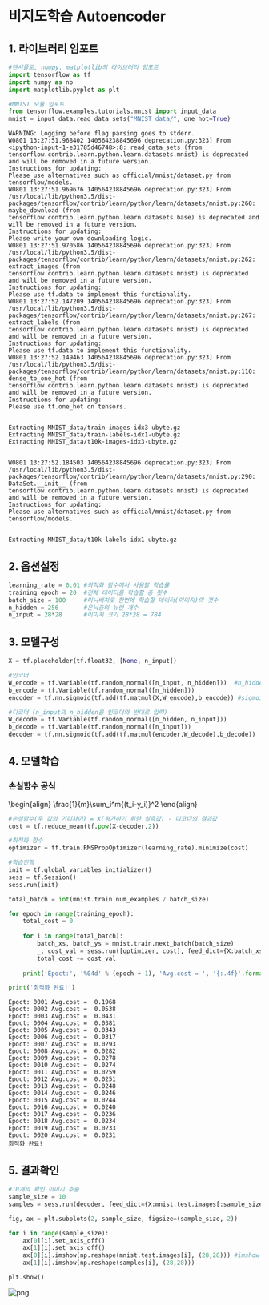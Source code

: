 
# 비지도학습 Autoencoder
## 1. 라이브러리 임포트


```python
#텐서플로, numpy, matplotlib의 라이브러리 임포트
import tensorflow as tf
import numpy as np
import matplotlib.pyplot as plt

#MNIST 모듈 임포트
from tensorflow.examples.tutorials.mnist import input_data
mnist = input_data.read_data_sets("MNIST_data/", one_hot=True)
```

    WARNING: Logging before flag parsing goes to stderr.
    W0801 13:27:51.968402 140564238845696 deprecation.py:323] From <ipython-input-1-e31785d46748>:8: read_data_sets (from tensorflow.contrib.learn.python.learn.datasets.mnist) is deprecated and will be removed in a future version.
    Instructions for updating:
    Please use alternatives such as official/mnist/dataset.py from tensorflow/models.
    W0801 13:27:51.969676 140564238845696 deprecation.py:323] From /usr/local/lib/python3.5/dist-packages/tensorflow/contrib/learn/python/learn/datasets/mnist.py:260: maybe_download (from tensorflow.contrib.learn.python.learn.datasets.base) is deprecated and will be removed in a future version.
    Instructions for updating:
    Please write your own downloading logic.
    W0801 13:27:51.970586 140564238845696 deprecation.py:323] From /usr/local/lib/python3.5/dist-packages/tensorflow/contrib/learn/python/learn/datasets/mnist.py:262: extract_images (from tensorflow.contrib.learn.python.learn.datasets.mnist) is deprecated and will be removed in a future version.
    Instructions for updating:
    Please use tf.data to implement this functionality.
    W0801 13:27:52.147209 140564238845696 deprecation.py:323] From /usr/local/lib/python3.5/dist-packages/tensorflow/contrib/learn/python/learn/datasets/mnist.py:267: extract_labels (from tensorflow.contrib.learn.python.learn.datasets.mnist) is deprecated and will be removed in a future version.
    Instructions for updating:
    Please use tf.data to implement this functionality.
    W0801 13:27:52.149463 140564238845696 deprecation.py:323] From /usr/local/lib/python3.5/dist-packages/tensorflow/contrib/learn/python/learn/datasets/mnist.py:110: dense_to_one_hot (from tensorflow.contrib.learn.python.learn.datasets.mnist) is deprecated and will be removed in a future version.
    Instructions for updating:
    Please use tf.one_hot on tensors.


    Extracting MNIST_data/train-images-idx3-ubyte.gz
    Extracting MNIST_data/train-labels-idx1-ubyte.gz
    Extracting MNIST_data/t10k-images-idx3-ubyte.gz


    W0801 13:27:52.184503 140564238845696 deprecation.py:323] From /usr/local/lib/python3.5/dist-packages/tensorflow/contrib/learn/python/learn/datasets/mnist.py:290: DataSet.__init__ (from tensorflow.contrib.learn.python.learn.datasets.mnist) is deprecated and will be removed in a future version.
    Instructions for updating:
    Please use alternatives such as official/mnist/dataset.py from tensorflow/models.


    Extracting MNIST_data/t10k-labels-idx1-ubyte.gz


## 2. 옵션설정 


```python
learning_rate = 0.01 #최적화 함수에서 사용할 학습률
training_epoch = 20  #전체 데이터를 학습할 총 횟수
batch_size = 100     #미니배치로 한번에 학습할 데이터(이미지)의 갯수
n_hidden = 256       #은닉층의 뉴런 개수
n_input = 28*28      #이미지 크기 28*28 = 784
```

## 3. 모델구성


```python
X = tf.placeholder(tf.float32, [None, n_input])

#인코더
W_encode = tf.Variable(tf.random_normal([n_input, n_hidden]))  #n_hidden개의 뉴런을 가진 은닉층 만듬
b_encode = tf.Variable(tf.random_normal([n_hidden])) 
encoder = tf.nn.sigmoid(tf.add(tf.matmul(X,W_encode),b_encode)) #sigmoid 활성화 함수 적용

#디코더 (n_input과 n_hidden을 인코더와 반대로 입력)
W_decode = tf.Variable(tf.random_normal([n_hidden, n_input]))
b_decode = tf.Variable(tf.random_normal([n_input]))
decoder = tf.nn.sigmoid(tf.add(tf.matmul(encoder,W_decode),b_decode))
```

## 4. 모델학습

### 손실함수 공식

\begin{align}
\frac{1}{m}\sum_i^m{(t_i-y_i)}^2
\end{align}


```python
#손실함수(두 값의 거리차이) = X(평가하기 위한 실측값) - 디코더의 결과값
cost = tf.reduce_mean(tf.pow(X-decoder,2))

#최적화 함수
optimizer = tf.train.RMSPropOptimizer(learning_rate).minimize(cost)

#학습진행
init = tf.global_variables_initializer()
sess = tf.Session()
sess.run(init)

total_batch = int(mnist.train.num_examples / batch_size)

for epoch in range(training_epoch):
    total_cost = 0
    
    for i in range(total_batch):
        batch_xs, batch_ys = mnist.train.next_batch(batch_size)
        _, cost_val = sess.run([optimizer, cost], feed_dict={X:batch_xs})
        total_cost += cost_val
        
    print('Epoct:', '%04d' % (epoch + 1), 'Avg.cost = ', '{:.4f}'.format(total_cost/total_batch))

print('최적화 완료!')
```

    Epoct: 0001 Avg.cost =  0.1968
    Epoct: 0002 Avg.cost =  0.0538
    Epoct: 0003 Avg.cost =  0.0431
    Epoct: 0004 Avg.cost =  0.0381
    Epoct: 0005 Avg.cost =  0.0343
    Epoct: 0006 Avg.cost =  0.0317
    Epoct: 0007 Avg.cost =  0.0293
    Epoct: 0008 Avg.cost =  0.0282
    Epoct: 0009 Avg.cost =  0.0278
    Epoct: 0010 Avg.cost =  0.0274
    Epoct: 0011 Avg.cost =  0.0259
    Epoct: 0012 Avg.cost =  0.0251
    Epoct: 0013 Avg.cost =  0.0248
    Epoct: 0014 Avg.cost =  0.0246
    Epoct: 0015 Avg.cost =  0.0244
    Epoct: 0016 Avg.cost =  0.0240
    Epoct: 0017 Avg.cost =  0.0236
    Epoct: 0018 Avg.cost =  0.0234
    Epoct: 0019 Avg.cost =  0.0233
    Epoct: 0020 Avg.cost =  0.0231
    최적화 완료!


## 5. 결과확인


```python
#10개의 확인 이미지 추출
sample_size = 10
samples = sess.run(decoder, feed_dict={X:mnist.test.images[:sample_size]})

fig, ax = plt.subplots(2, sample_size, figsize=(sample_size, 2))

for i in range(sample_size):
    ax[0][i].set_axis_off()
    ax[1][i].set_axis_off()
    ax[0][i].imshow(np.reshape(mnist.test.images[i], (28,28))) #imshow : 이미지 출력함수
    ax[1][i].imshow(np.reshape(samples[i], (28,28)))

plt.show()
```


![png](output_9_0.png)



```python

```
